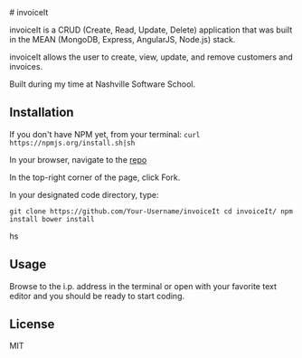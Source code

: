 
<snippet>
  <content>
# invoiceIt

invoiceIt is a CRUD (Create, Read, Update, Delete) application that was built in the MEAN (MongoDB, Express, AngularJS, Node.js) stack.

invoiceIt allows the user to create, view, update, and remove customers and invoices.

Built during my time at Nashville Software School.
## Installation
If you don't have NPM yet, from your terminal:
`curl https://npmjs.org/install.sh|sh`

In your browser, navigate to the <a href="https://github.com/micahp0506/invoiceIt">repo</a>

In the top-right corner of the page, click Fork.

In your designated code directory, type:

`git clone https://github.com/Your-Username/invoiceIt
cd invoiceIt/
npm install
bower install`

hs
## Usage
Browse to the i.p. address in the terminal or open with your favorite text editor and you should be ready to start coding.
## License
MIT
</content>
</snippet>

